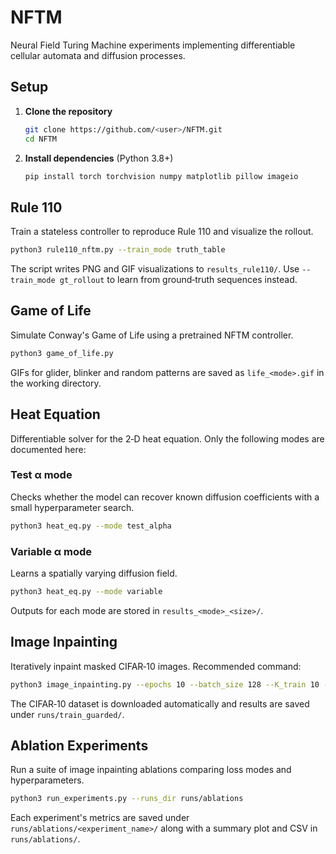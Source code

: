 # NFTM

Neural Field Turing Machine experiments implementing differentiable cellular automata and diffusion processes.

## Setup

1. **Clone the repository**
   ```bash
   git clone https://github.com/<user>/NFTM.git
   cd NFTM
   ```
2. **Install dependencies** (Python 3.8+)
   ```bash
   pip install torch torchvision numpy matplotlib pillow imageio
   ```

## Rule 110
Train a stateless controller to reproduce Rule 110 and visualize the rollout.

```bash
python3 rule110_nftm.py --train_mode truth_table
```

The script writes PNG and GIF visualizations to `results_rule110/`. Use `--train_mode gt_rollout` to learn from ground‑truth sequences instead.

## Game of Life
Simulate Conway's Game of Life using a pretrained NFTM controller.

```bash
python3 game_of_life.py
```

GIFs for glider, blinker and random patterns are saved as `life_<mode>.gif` in the working directory.

## Heat Equation
Differentiable solver for the 2‑D heat equation. Only the following modes are documented here:

### Test α mode
Checks whether the model can recover known diffusion coefficients with a small hyperparameter search.
```bash
python3 heat_eq.py --mode test_alpha
```
### Variable α mode
Learns a spatially varying diffusion field.
```bash
python3 heat_eq.py --mode variable
```
Outputs for each mode are stored in `results_<mode>_<size>/`.

## Image Inpainting
Iteratively inpaint masked CIFAR‑10 images. Recommended command:
```bash
python3 image_inpainting.py --epochs 10 --batch_size 128 --K_train 10 --K_eval 13 --beta_start 0.28 --beta_max 0.6 --beta_anneal 0.03 --beta_eval_bonus 0.05 --corr_clip 0.1 --tv_weight 0.01 --pmin 0.25 --pmax 0.5 --block_prob 0.5 --noise_std 0.3 --width 48 --save_metrics --loss homo --homo_sigma 0.1 --guard_in_train --save_dir runs/train_guarded
```
The CIFAR‑10 dataset is downloaded automatically and results are saved under `runs/train_guarded/`.

## Ablation Experiments
Run a suite of image inpainting ablations comparing loss modes and hyperparameters.
```bash
python3 run_experiments.py --runs_dir runs/ablations
```
Each experiment's metrics are saved under `runs/ablations/<experiment_name>/` along with a summary plot and CSV in `runs/ablations/`.

